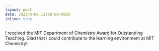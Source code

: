 ```yaml
---
layout: post
date: 2023-8-08 11:00:00-0500
inline: true
---
```


I received the MIT Department of Chemistry Award for Outstanding Teaching. Glad that I could contribute to the learning environment at MIT Chemistry!

